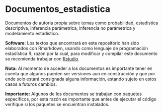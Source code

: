 # Documentos_estadistica
Documentos de autoria propia sobre temas como probabilidad, estadística descriptiva, inferencia parámetrica, inferencia no parámetrica y modelamiento estadístico.

**Software:** Los textos que encontrará en este repositorio han sido elaborados con Rmarkdown, usando como lenguaje de programación estadística R, razón por la cual, para modificar y compilar este documento se recomienda trabajar con [Rstudio](https://rstudio.com/).

**Nota:** Al momento de acceder a los documentos es importante tener en cuenta que algunos pueden ser versiones aun en construcción y que por ende solo estará consignada alguna información, estando sujeto en estos casos a futuros cambios.

**Importante:** Algunos de los documentos se trabajan con paquetes especificos, por esta razón es importante que antes de ejecutar el código verifique si los paquetes se encuentran instalados.
